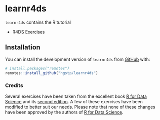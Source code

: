 
<!-- README.md is generated from README.Rmd. Please edit that file -->

# learnr4ds

<!-- badges: start -->
<!-- badges: end -->

`learnr4ds` contains the R tutorial

- R4DS Exercises

## Installation

You can install the development version of `learnr4ds` from
[GitHub](https://github.com/) with:

``` r
# install.packages("remotes")
remotes::install_github("hgstp/learnr4ds")
```

### Credits

Several exercises have been taken from the excellent book [R for Data
Science](https://r4ds.had.co.nz/index.html) and its [second
edition](https://r4ds.hadley.nz). A few of these exercises have been
modified to better suit our needs. Please note that none of these
changes have been approved by the authors of [R for Data
Science](https://r4ds.had.co.nz/index.html).

<!-- Solutions to some of the exercises in the R4DS tutorial are based on  [R for Data Science Solution Manual](https://jrnold.github.io/r4ds-exercise-solutions/) written by Jeffrey Arnold. -->
